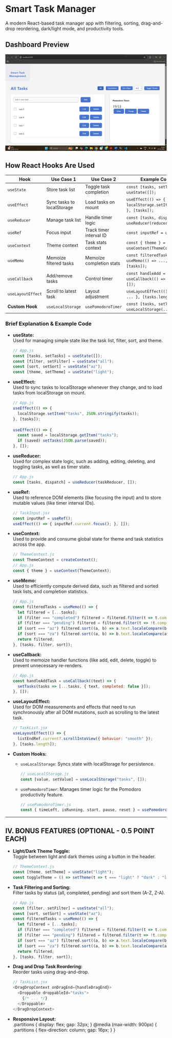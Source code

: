 # Smart Task Manager

A modern React-based task manager app with filtering, sorting, drag-and-drop reordering, dark/light mode, and productivity tools.

## Dashboard Preview

![Dashboard UI](public/dashboard.png)

## How React Hooks Are Used

| Hook             | Use Case 1                        | Use Case 2                        | Example Code                                      |
|------------------|-----------------------------------|------------------------------------|---------------------------------------------------|
| `useState`       | Store task list                   | Toggle task completion             | `const [tasks, setTasks] = useState([]);`         |
| `useEffect`      | Sync tasks to localStorage        | Load tasks on mount                | `useEffect(() => { localStorage.setItem(...); }, [tasks]);` |
| `useReducer`     | Manage task list                  | Handle timer logic                 | `const [tasks, dispatch] = useReducer(reducer, []);` |
| `useRef`         | Focus input                       | Track timer interval ID            | `const inputRef = useRef();`                      |
| `useContext`     | Theme context                     | Task stats context                 | `const { theme } = useContext(ThemeContext);`      |
| `useMemo`        | Memoize filtered tasks            | Memoize completion stats           | `const filteredTasks = useMemo(() => ..., [tasks]);` |
| `useCallback`    | Add/remove tasks                  | Control timer                      | `const handleAdd = useCallback(() => {...}, []);`  |
| `useLayoutEffect`| Scroll to latest task             | Layout adjustment                  | `useLayoutEffect(() => { ... }, [tasks.length]);`  |
| **Custom Hook**  | `useLocalStorage`                 | `usePomodoroTimer`                 | `const [tasks, setTasks] = useLocalStorage(...);`  |

### Brief Explanation & Example Code

- **useState:**  
  Used for managing simple state like the task list, filter, sort, and theme.  
  ```js
  // App.js
  const [tasks, setTasks] = useState([]);
  const [filter, setFilter] = useState("all");
  const [sort, setSort] = useState("az");
  const [theme, setTheme] = useState("light");
  ```

- **useEffect:**  
  Used to sync tasks to localStorage whenever they change, and to load tasks from localStorage on mount.  
  ```js
  // App.js
  useEffect(() => {
    localStorage.setItem("tasks", JSON.stringify(tasks));
  }, [tasks]);

  useEffect(() => {
    const saved = localStorage.getItem("tasks");
    if (saved) setTasks(JSON.parse(saved));
  }, []);
  ```

- **useReducer:**  
  Used for complex state logic, such as adding, editing, deleting, and toggling tasks, as well as timer state.  
  ```js
  // App.js
  const [tasks, dispatch] = useReducer(taskReducer, []);
  ```

- **useRef:**  
  Used to reference DOM elements (like focusing the input) and to store mutable values (like timer interval IDs).  
  ```js
  // TaskInput.jsx
  const inputRef = useRef();
  useEffect(() => { inputRef.current.focus(); }, []);
  ```

- **useContext:**  
  Used to provide and consume global state for theme and task statistics across the app.  
  ```js
  // ThemeContext.js
  const ThemeContext = createContext();
  // App.js
  const { theme } = useContext(ThemeContext);
  ```

- **useMemo:**  
  Used to efficiently compute derived data, such as filtered and sorted task lists, and completion statistics.  
  ```js
  // App.js
  const filteredTasks = useMemo(() => {
    let filtered = [...tasks];
    if (filter === "completed") filtered = filtered.filter(t => t.completed);
    if (filter === "pending") filtered = filtered.filter(t => !t.completed);
    if (sort === "az") filtered.sort((a, b) => a.text.localeCompare(b.text));
    if (sort === "za") filtered.sort((a, b) => b.text.localeCompare(a.text));
    return filtered;
  }, [tasks, filter, sort]);
  ```

- **useCallback:**  
  Used to memoize handler functions (like add, edit, delete, toggle) to prevent unnecessary re-renders.  
  ```js
  // App.js
  const handleAddTask = useCallback((text) => {
    setTasks(tasks => [...tasks, { text, completed: false }]);
  }, []);
  ```

- **useLayoutEffect:**  
  Used for DOM measurements and effects that need to run synchronously after all DOM mutations, such as scrolling to the latest task.  
  ```js
  // TaskList.jsx
  useLayoutEffect(() => {
    listEndRef.current?.scrollIntoView({ behavior: "smooth" });
  }, [tasks.length]);
  ```

- **Custom Hooks:**  
  - `useLocalStorage`: Syncs state with localStorage for persistence.  
    ```js
    // useLocalStorage.js
    const [value, setValue] = useLocalStorage("tasks", []);
    ```
  - `usePomodoroTimer`: Manages timer logic for the Pomodoro productivity feature.  
    ```js
    // usePomodoroTimer.js
    const { timeLeft, isRunning, start, pause, reset } = usePomodoroTimer();
    ```
---

## IV. BONUS FEATURES (OPTIONAL - 0.5 POINT EACH)

- **Light/Dark Theme Toggle:**  
  Toggle between light and dark themes using a button in the header.  
  ```js
  // ThemeContext.js
  const [theme, setTheme] = useState("light");
  const toggleTheme = () => setTheme(t => t === "light" ? "dark" : "light");
  ```

- **Task Filtering and Sorting:**  
  Filter tasks by status (all, completed, pending) and sort them (A-Z, Z-A).  
  ```js
  // App.js
  const [filter, setFilter] = useState("all");
  const [sort, setSort] = useState("az");
  const filteredTasks = useMemo(() => {
    let filtered = [...tasks];
    if (filter === "completed") filtered = filtered.filter(t => t.completed);
    if (filter === "pending") filtered = filtered.filter(t => !t.completed);
    if (sort === "az") filtered.sort((a, b) => a.text.localeCompare(b.text));
    if (sort === "za") filtered.sort((a, b) => b.text.localeCompare(a.text));
    return filtered;
  }, [tasks, filter, sort]);
  ```

- **Drag and Drop Task Reordering:**  
  Reorder tasks using drag-and-drop.  
  ```js
  // TaskList.jsx
  <DragDropContext onDragEnd={handleDragEnd}>
    <Droppable droppableId="tasks">
      {/* ... */}
    </Droppable>
  </DragDropContext>
  ```
- **Responsive Layout:**  
.partitions { display: flex; gap: 32px; }
@media (max-width: 900px) {
  .partitions { flex-direction: column; gap: 16px; }
}


